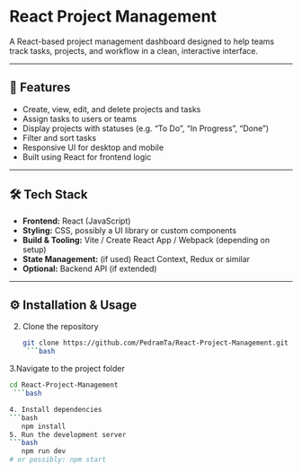 # React Project Management

A React-based project management dashboard designed to help teams track tasks, projects, and workflow in a clean, interactive interface.

---

## 🚀 Features

- Create, view, edit, and delete projects and tasks  
- Assign tasks to users or teams  
- Display projects with statuses (e.g. “To Do”, “In Progress”, “Done”)  
- Filter and sort tasks  
- Responsive UI for desktop and mobile  
- Built using React for frontend logic  

---

## 🛠 Tech Stack

- **Frontend:** React (JavaScript)  
- **Styling:** CSS, possibly a UI library or custom components  
- **Build & Tooling:** Vite / Create React App / Webpack (depending on setup)  
- **State Management:** (if used) React Context, Redux or similar  
- **Optional:** Backend API (if extended)  

---

## ⚙️ Installation & Usage

2. Clone the repository  
   ```bash
   git clone https://github.com/PedramTa/React-Project-Management.git
    ```bash
3.Navigate to the project folder
```bash
cd React-Project-Management
 ```bash

4. Install dependencies
```bash
   npm install
5. Run the development server
```bash
   npm run dev
# or possibly: npm start

